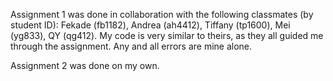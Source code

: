 Assignment 1 was done in collaboration with the following classmates (by student ID):
Fekade (fb1182),
Andrea (ah4412),
Tiffany (tp1600),
Mei (yg833),
QY (qg412).
My code is very similar to theirs, as they all guided me through the assignment.  Any and all errors are mine alone.


Assignment 2 was done on my own.
